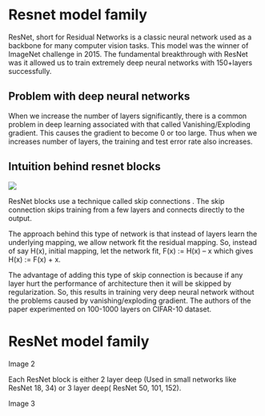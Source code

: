 # Resnet model family

ResNet, short for Residual Networks is a classic neural network used as a backbone for many computer vision tasks. This model was the winner of ImageNet challenge in 2015. The fundamental breakthrough with ResNet was it allowed us to train extremely deep neural networks with 150+layers successfully.

## Problem with deep neural networks

When we increase the number of layers significantly, there is a common problem in deep learning associated with that called Vanishing/Exploding gradient. This causes the gradient to become 0 or too large. Thus when we increases number of layers, the training and test error rate also increases.

## Intuition behind resnet blocks

<img src="img/residual_block.png">

ResNet blocks use a technique called skip connections . The skip connection skips training from a few layers and connects directly to the output.

The approach behind this type of network is that instead of layers learn the underlying mapping, we allow network fit the residual mapping. So, instead of say H(x), initial mapping, let the network fit, F(x) := H(x) – x which gives H(x) := F(x) + x.

The advantage of adding this type of skip connection is because if any layer hurt the performance of architecture then it will be skipped by regularization. So, this results in training very deep neural network without the problems caused by vanishing/exploding gradient.  The authors of the paper experimented on 100-1000 layers on CIFAR-10 dataset.

# ResNet model family

Image 2

Each ResNet block is either 2 layer deep (Used in small networks like ResNet 18, 34) or 3 layer deep( ResNet 50, 101, 152).

Image 3
